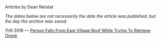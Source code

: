 Articles by Dean Neistat

*The dates below are not necessarily the date the article was published, but the day the archive was saved*

11/6 2016 — [Person Falls From East Village Roof While Trying To Retrieve Drone](https://web.archive.org/web/20161106061219/http://gothamist.com/2016/11/05/east_village_drone.php)  
